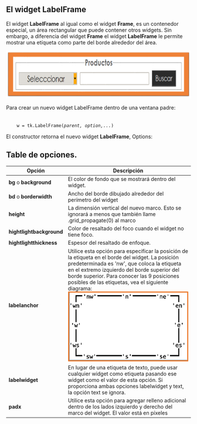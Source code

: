 

## El widget **LabelFrame**  

El widget **LabelFrame** al igual como el widget **Frame**, es un contenedor especial, un área rectangular que puede contener otros widgets. Sin embargo, a diferencia del widget **Frame** el widget **LabelFrame** le permite mostrar una etíqueta como parte del borde alrededor del área.   


<p align="center">
    <img src="img/lblFrame/01.png" alt="LabelFrame" width="610" height="130">
</p>  

Para crear un nuevo widget LabelFrame dentro de una ventana padre:  

<p align="left">

<code>
    w = tk.LabelFrame(<i>parent, option,...</i>)
</code>

</p>

El constructor retorna el nuevo widget **LabelFrame**, Options:  

## Table de opciones.  

|Opción| Descripción|
|------|------------|
|**bg** o **background**| El color de fondo que se mostrará dentro del widget.|
|**bd** o **borderwidth**| Ancho del borde dibujado alrededor del perímetro del widget|
|**height**|La dimensión vertical del nuevo marco. Esto se ignorará a menos que también llame .grid_propagate(0) al marco|
|**hightlightbackground**|Color de resaltado del foco cuando el widget no tiene foco.|
|**hightlightthickness**|Espesor del resaltado de enfoque.|
|**labelanchor**|Utilice esta opción para especificar la posición de la etiqueta en el borde del widget. La posición predeterminada es 'nw', que coloca la etiqueta en el extremo izquierdo del borde superior del borde superior. Para conocer las 9 posiciones posibles de las etiquetas, vea el siguiente diagrama: <br>![](img/lblFrame/02.png "posiciones")|
|**labelwidget**|En lugar de una etiqueta de texto, puede usar cualquier widget como etiqueta pasando ese widget como el valor de esta opción. Si proporciona ambas opciones labelwidget y text, la opción text se ignora.|
|**padx**|Utilice esta opción para agregar relleno adicional dentro de los lados izquierdo y derecho del marco del widget. El valor está en píxeles|


